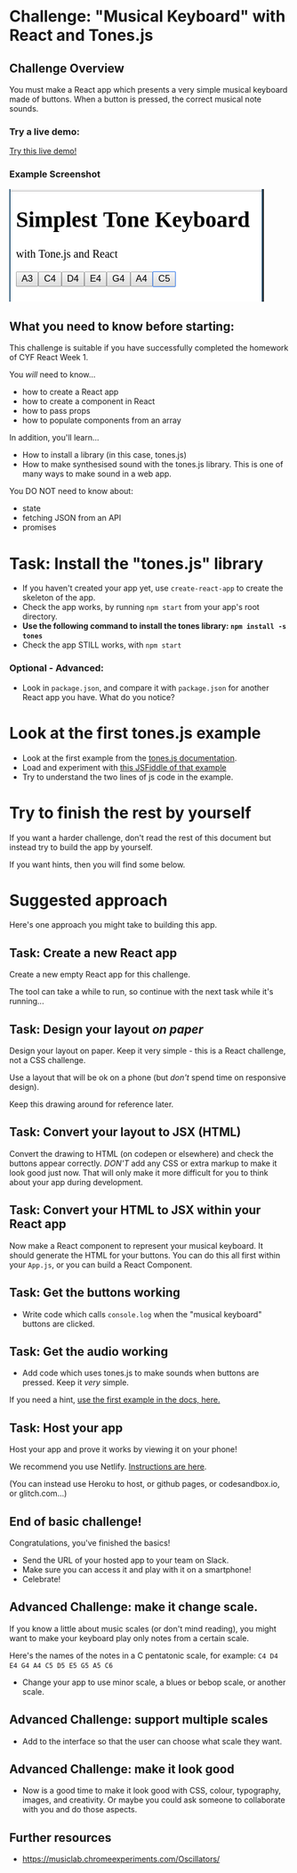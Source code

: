 # Challenge: "Musical Keyboard" with React and Tones.js

## Challenge Overview

You must make a React app which presents a very simple musical keyboard made of buttons. When a button is pressed, the correct musical note sounds.

### Try a live demo:

[Try this live demo!](https://cyf-tones-react.netlify.com/)

### Example Screenshot

![Example Screenshot](./example-screenshots/example1.png)

## What you need to know before starting:

This challenge is suitable if you have successfully completed the homework of CYF React Week 1.

You _will_ need to know...

- how to create a React app
- how to create a component in React
- how to pass props
- how to populate components from an array

In addition, you'll learn...

- How to install a library (in this case, tones.js)
- How to make synthesised sound with the tones.js library. This is one of many ways to make sound in a web app.

You DO NOT need to know about:

- state
- fetching JSON from an API
- promises

# Task: Install the "tones.js" library

- If you haven't created your app yet, use `create-react-app` to create the skeleton of the app.
- Check the app works, by running `npm start` from your app's root directory.
- **Use the following command to install the tones library:
  `npm install -s tones`**
- Check the app STILL works, with `npm start`

### Optional - Advanced:

- Look in `package.json`, and compare it with `package.json` for another React app you have. What do you notice?

# Look at the first tones.js example

- Look at the first example from the [tones.js documentation](https://tonejs.github.io/).
- Load and experiment with [this JSFiddle of that example](https://jsfiddle.net/enz0/f0b2u7ct/)
- Try to understand the two lines of js code in the example.

# Try to finish the rest by yourself

If you want a harder challenge, don't read the rest of this document but instead try to build the app by yourself.

If you want hints, then you will find some below.

# Suggested approach

Here's one approach you might take to building this app.

## Task: Create a new React app

Create a new empty React app for this challenge.

The tool can take a while to run, so continue with the next task while it's running...

## Task: Design your layout _on paper_

Design your layout on paper. Keep it very simple - this is a React challenge, not a CSS challenge.

Use a layout that will be ok on a phone (but _don't_ spend time on responsive design).

Keep this drawing around for reference later.

## Task: Convert your layout to JSX (HTML)

Convert the drawing to HTML (on codepen or elsewhere) and check the buttons appear correctly.
_DON'T_ add any CSS or extra markup to make it look good just now. That will only make it more difficult for you to think about your app during development.

## Task: Convert your HTML to JSX within your React app

Now make a React component to represent your musical keyboard. It should generate the HTML for your buttons. You can do this all first within your `App.js`, or you can build a React Component.

## Task: Get the buttons working

- Write code which calls `console.log` when the "musical keyboard" buttons are clicked.

## Task: Get the audio working

- Add code which uses tones.js to make sounds when buttons are pressed. Keep it _very_ simple.

If you need a hint, [use the first example in the docs, here.](https://tonejs.github.io/)

## Task: Host your app

Host your app and prove it works by viewing it on your phone!

We recommend you use Netlify. [Instructions are here](https://gist.github.com/nbogie/bf58a391fab6884f77a6adec66047181).

(You can instead use Heroku to host, or github pages, or codesandbox.io, or glitch.com...)

## End of basic challenge!

Congratulations, you've finished the basics!

- Send the URL of your hosted app to your team on Slack.
- Make sure you can access it and play with it on a smartphone!
- Celebrate!

## Advanced Challenge: make it change scale.

If you know a little about music scales (or don't mind reading), you might want to make your keyboard play only notes from a certain scale.

Here's the names of the notes in a C pentatonic scale, for example: `C4 D4 E4 G4 A4 C5 D5 E5 G5 A5 C6`

- Change your app to use minor scale, a blues or bebop scale, or another scale.

## Advanced Challenge: support multiple scales

- Add to the interface so that the user can choose what scale they want.

## Advanced Challenge: make it look good

- Now is a good time to make it look good with CSS, colour, typography, images, and creativity. Or maybe you could ask someone to collaborate with you and do those aspects.

## Further resources

- https://musiclab.chromeexperiments.com/Oscillators/

